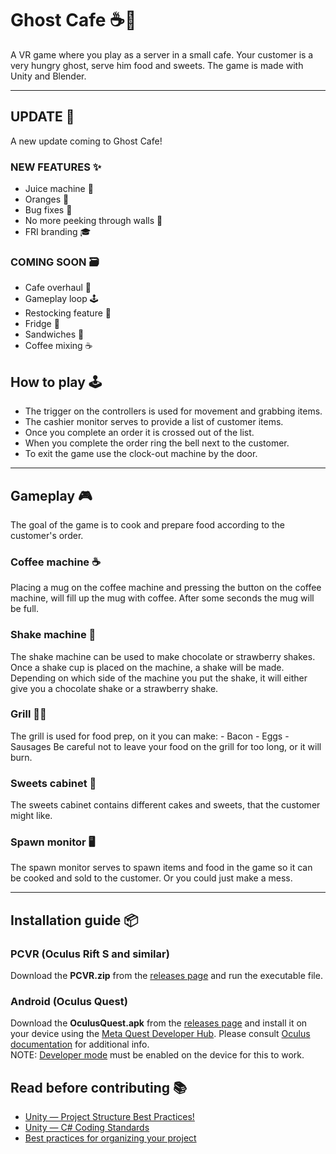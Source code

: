 # Ghost Cafe ☕👻

A VR game where you play as a server in a small cafe. Your customer is a very hungry ghost, serve him food and sweets.
The game is made with Unity and Blender.

---
## UPDATE 👋

A new update coming to Ghost Cafe!

### NEW FEATURES ✨
- Juice machine 🧃
- Oranges 🍊
- Bug fixes 🐛
- No more peeking through walls 🙈
- FRI branding 🎓


### COMING SOON 🗃️

- Cafe overhaul 🏡
- Gameplay loop 🕹️
- Restocking feature 💸
- Fridge 🥓
- Sandwiches 🥪
- Coffee mixing ☕



## How to play 🕹️

- The trigger on the controllers is used for movement and grabbing items.
- The cashier monitor serves to provide a list of customer items.
- Once you complete an order it is crossed out of the list.
- When you complete the order ring the bell next to the customer.
- To exit the game use the clock-out machine by the door.

---

## Gameplay 🎮

The goal of the game is to cook and prepare food according to the customer's order.

### Coffee machine ☕

Placing a mug on the coffee machine and pressing the button on the coffee machine, will fill up the mug with coffee.
After some seconds the mug will be full.

### Shake machine 🥤

The shake machine can be used to make chocolate or strawberry shakes. Once a shake cup is placed on the machine, a shake will be made. Depending on which side of the machine you put the shake, it will either give you a chocolate shake or a strawberry shake.

### Grill 🥓🍳

The grill is used for food prep, on it you can make: - Bacon - Eggs - Sausages
Be careful not to leave your food on the grill for too long, or it will burn.

### Sweets cabinet 🍰

The sweets cabinet contains different cakes and sweets, that the customer might like.

### Spawn monitor 🖥️

The spawn monitor serves to spawn items and food in the game so it can be cooked and sold to the customer. Or you could just make a mess.

---

## Installation guide 📦

### PCVR (Oculus Rift S and similar)

Download the **PCVR.zip** from the [releases page](https://github.com/betipp/Ghost-Cafe/releases/latest) and run the executable file.

### Android (Oculus Quest)

Download the **OculusQuest.apk** from the [releases page](https://github.com/betipp/Ghost-Cafe/releases/latest) and install it on your device using the [Meta Quest Developer Hub](https://developer.oculus.com/downloads/package/oculus-developer-hub-win/).
Please consult [Oculus documentation](https://developer.oculus.com/documentation/unity/ts-odh-deploy-build/) for additional info.  
NOTE: [Developer mode](https://developer.oculus.com/documentation/native/android/mobile-device-setup/) must be enabled on the device for this to work.

## Read before contributing 📚

- [Unity — Project Structure Best Practices!](https://sam-16930.medium.com/unity-project-structure-a694792cefed)
- [Unity — C# Coding Standards](https://sam-16930.medium.com/coding-standards-in-c-39aefee92db8)
- [Best practices for organizing your project](https://unity.com/how-to/organizing-your-project#folder-structure)
